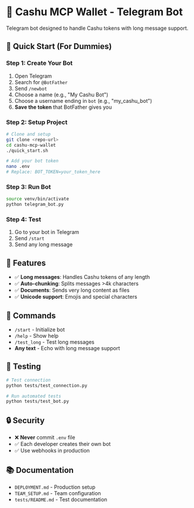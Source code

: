 # 🤖 Cashu MCP Wallet - Telegram Bot

Telegram bot designed to handle Cashu tokens with long message support.

## 🚀 Quick Start (For Dummies)

### Step 1: Create Your Bot
1. Open Telegram
2. Search for `@BotFather`
3. Send `/newbot`
4. Choose a name (e.g., "My Cashu Bot")
5. Choose a username ending in `bot` (e.g., "my_cashu_bot")
6. **Save the token** that BotFather gives you

### Step 2: Setup Project
```bash
# Clone and setup
git clone <repo-url>
cd cashu-mcp-wallet
./quick_start.sh

# Add your bot token
nano .env
# Replace: BOT_TOKEN=your_token_here
```

### Step 3: Run Bot
```bash
source venv/bin/activate
python telegram_bot.py
```

### Step 4: Test
1. Go to your bot in Telegram
2. Send `/start`
3. Send any long message

## 🎯 Features

- ✅ **Long messages**: Handles Cashu tokens of any length
- ✅ **Auto-chunking**: Splits messages >4k characters
- ✅ **Documents**: Sends very long content as files
- ✅ **Unicode support**: Emojis and special characters

## 📱 Commands

- `/start` - Initialize bot
- `/help` - Show help
- `/test_long` - Test long messages
- **Any text** - Echo with long message support

## 🧪 Testing

```bash
# Test connection
python tests/test_connection.py

# Run automated tests
python tests/test_bot.py
```

## 🔒 Security

- ❌ **Never** commit `.env` file
- ✅ Each developer creates their own bot
- ✅ Use webhooks in production

## 📚 Documentation

- `DEPLOYMENT.md` - Production setup
- `TEAM_SETUP.md` - Team configuration
- `tests/README.md` - Test documentation